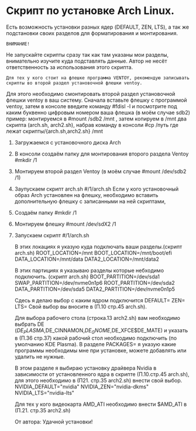 #     Скрипт по установке Arch Linux.
Есть возможность установки разных ядер (DEFAULT, ZEN, LTS), а так же подстановки своих разделов для форматирования и монтирования.

    ВНИМАНИЕ!
Не запускайте скрипты сразу так как там указаны мои разделы, внимательно изучите куда подставлять данные. Автор не несёт ответственность за использования этого скрипта.

    Для тех у кого стоит на флешке программа VENTOY, рекомендую записывать скрипты во второй раздел установочной флешки ventoy.
Для этого необходимо смонтировать второй раздел  установочной флешки ventoy в ваш систему.
Сначала вставьте флешку с программой ventoy, затем в консоле введите команду #fdisl -l и посмотрите под каким буквенно цифровым номером ваша флешка (в моём случае sdb2)
пример:
монтируемся в #mount /sdb2 /mnt , затем копируем в /mnt два скрипта (arch.sh, arch2.sh),
набрав команду в консоли #cp /путь где лежат скрипты/{arch.sh,arch2.sh} /mnt
1. Загружаемся с установочного диска Arch
2. В консоли создаём папку для монтирования второго раздела Ventoy #mkdir /1
3. Монтируем второй раздел Ventoy (в моём случае #mount /dev/sdb2 /1)
4. Заупускаем скрипт arch.sh  #/1/arch.sh
Если у кого установочный образ Arch установлен на флешку, необходимо вставить дополнительную флешку с записанными на ней скриптами,
1. Создаём папку #mkdir /1
2. Монтируем флешку #mount /dev/sdX2 /1
3. Запускаем скрипт #/1/arch.sh

    В этих локациях я указую куда подключать ваши разделы.(скрипт arch.sh)
ROOT_LOCATION=/mnt
BOOT_LOCATION=/mnt/boot/efi
DATA_LOCATION=/mnt/data
DATA2_LOCATION=/mnt/data2

    В этих партициях я указываю разделы которые небходимо подключить. (скрипт arch.sh)
 BOOT_PARTITION=/dev/sda1
 SWAP_PARTITION=/dev/nvme0n1p6
 ROOT_PARTITION=/dev/sda2
 DATA_PARTITION=/dev/sda5
DATA2_PARTITION=/dev/nvme0n1p5

    Сдесь я делаю выбор с каким ядром подключится
DEFAULT=
ZEN=
LTS=
Свой выбор вы вносите в (П.10 стр.45 arch.sh).

    Для выбора рабочего стола (строка.13 arch2.sh) вам необходимо выбрать DE ($DE_PLASMA,$DE_CINNAMON,$DE_GNOME,$DE_XFCE$DE_MATE)
и указать в (П.36 стр.37) какой рабочий стол необходимо подключить (по умолчанию KDE Plasma).
В разделе PACKAGES= я указую какие программы необходимы мне при установке, можете добавлять или удалить не нужные.

    В этом разделе я выбираю установку драйвера Nvidia в зависимости от установленного ядра в скрипте (П.10.стр.45 arch.sh),
для этого необходимо в (П21. стр.35 arch2.sh) внести свой выбор.
NVIDIA_DEFAULT="nvidia"
NVIDIA_ZEN="nvidia-dkms"
NVIDIA_LTS="nvidia-lts"

    Для тех у кого видеокарта AMD_ATI необходимо внести $AMD_ATI в (П.21. стр.35 arch2.sh)

    От автора: Удачной установки!
